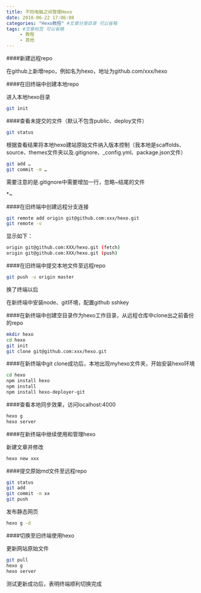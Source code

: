 ```yaml
---
title: 不同电脑之间管理Hexo
date: 2018-06-22 17:06:08
categories: "Hexo教程" #文章分类目录 可以省略
tags: #文章标签 可以省略
     - 教程
     - 其他
---
```


####新建远程repo

在github上新增repo，例如名为hexo，地址为github.com/xxx/hexo

####在旧终端中创建本地repo

进入本地hexo目录
```bash
git init
```

####查看未提交的文件（默认不包含public、deploy文件）
```bash
git status
```

根据查看结果将本地hexo建站原始文件纳入版本控制（我本地是scaffolds、source、themes文件夹以及.gitignore、_config.yml、package.json文件）
```bash
git add …
git commit -m …
```
需要注意的是.gitignore中需要增加一行，忽略~结尾的文件

*~

####在旧终端中创建远程分支连接
```bash
git remote add origin git@github.com:xxx/hexo.git
git remote -v

```

显示如下：
```bash
origin git@github.com:XXX/hexo.git (fetch)
origin git@github.com:XXX/hexo.git (push)
```
####在旧终端中提交本地文件至远程repo
```bash
git push -u origin master
```
换了终端以后

在新终端中安装node、git环境，配置github sshkey

####在新终端中创建空目录作为hexo工作目录，从远程仓库中clone出之前备份的repo
```bash
mkdir hexo
cd hexo
git init
git clone git@github.com:xxx/hexo.git
```
####在新终端中git clone成功后，本地出现myhexo文件夹，开始安装hexo环境
```bash
cd hexo
npm install hexo
npm install
npm install hexo-deployer-git
```
####查看本地同步效果，访问localhost:4000
```bash
hexo g
hexo server
```
####在新终端中继续使用和管理hexo

新建文章并修改
```bash
hexo new xxx
```
####提交原始md文件至远程repo
```bash
git status
git add
git commit -m xx
git push
```
发布静态网页
```bash
hexo g -d
```
####切换至旧终端使用hexo

更新网站原始文件
```bash
git pull
hexo g
hexo server
```
测试更新成功后，表明终端顺利切换完成
